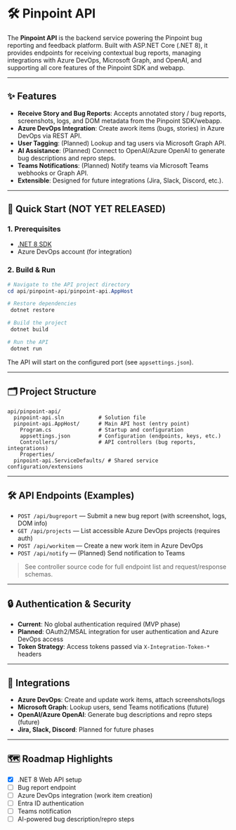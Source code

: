 # 🛠️ Pinpoint API

The **Pinpoint API** is the backend service powering the Pinpoint bug reporting and feedback platform. Built with ASP.NET Core (.NET 8), it provides endpoints for receiving contextual bug reports, managing integrations with Azure DevOps, Microsoft Graph, and OpenAI, and supporting all core features of the Pinpoint SDK and webapp.

---

## ✨ Features

- **Receive Story and Bug Reports**: Accepts annotated story / bug reports, screenshots, logs, and DOM metadata from the Pinpoint SDK/webapp.
- **Azure DevOps Integration**: Create awork items (bugs, stories) in Azure DevOps via REST API.
- **User Tagging**: (Planned) Lookup and tag users via Microsoft Graph API.
- **AI Assistance**: (Planned) Connect to OpenAI/Azure OpenAI to generate bug descriptions and repro steps.
- **Teams Notifications**: (Planned) Notify teams via Microsoft Teams webhooks or Graph API.
- **Extensible**: Designed for future integrations (Jira, Slack, Discord, etc.).

---

## 🚀 Quick Start (NOT YET RELEASED)

### 1. Prerequisites
- [.NET 8 SDK](https://dotnet.microsoft.com/en-us/download/dotnet/8.0)
- Azure DevOps account (for integration)

### 2. Build & Run

```powershell
# Navigate to the API project directory
cd api/pinpoint-api/pinpoint-api.AppHost

# Restore dependencies
 dotnet restore

# Build the project
 dotnet build

# Run the API
 dotnet run
```

The API will start on the configured port (see `appsettings.json`).

---

## 🗂️ Project Structure

```
api/pinpoint-api/
  pinpoint-api.sln           # Solution file
  pinpoint-api.AppHost/      # Main API host (entry point)
    Program.cs               # Startup and configuration
    appsettings.json         # Configuration (endpoints, keys, etc.)
    Controllers/             # API controllers (bug reports, integrations)
    Properties/
  pinpoint-api.ServiceDefaults/ # Shared service configuration/extensions
```

---

## 🛠️ API Endpoints (Examples)

- `POST /api/bugreport` — Submit a new bug report (with screenshot, logs, DOM info)
- `GET /api/projects` — List accessible Azure DevOps projects (requires auth)
- `POST /api/workitem` — Create a new work item in Azure DevOps
- `POST /api/notify` — (Planned) Send notification to Teams

> See controller source code for full endpoint list and request/response schemas.

---

## 🔒 Authentication & Security
- **Current**: No global authentication required (MVP phase)
- **Planned**: OAuth2/MSAL integration for user authentication and Azure DevOps access
- **Token Strategy**: Access tokens passed via `X-Integration-Token-*` headers

---

## 🧩 Integrations
- **Azure DevOps**: Create and update work items, attach screenshots/logs
- **Microsoft Graph**: Lookup users, send Teams notifications (future)
- **OpenAI/Azure OpenAI**: Generate bug descriptions and repro steps (future)
- **Jira, Slack, Discord**: Planned for future phases

---

## 🗺️ Roadmap Highlights
- [x] .NET 8 Web API setup
- [ ] Bug report endpoint
- [ ] Azure DevOps integration (work item creation)
- [ ] Entra ID authentication
- [ ] Teams notification
- [ ] AI-powered bug description/repro steps